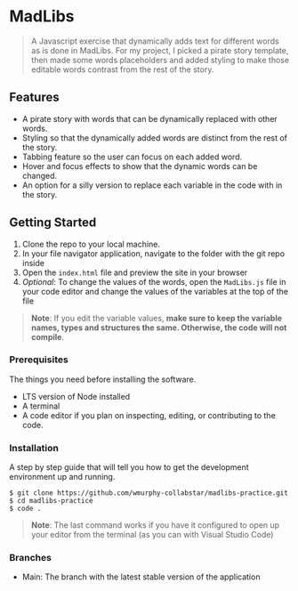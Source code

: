 # MadLibs

> A Javascript exercise that dynamically adds text for different words as is done in MadLibs. For my project, I picked a pirate story template, then made some words placeholders and added styling to make those editable words contrast from the rest of the story.

## Features
- A pirate story with words that can be dynamically replaced with other words.
- Styling so that the dynamically added words are distinct from the rest of the story.
- Tabbing feature so the user can focus on each added word.
- Hover and focus effects to show that the dynamic words can be changed.
- An option for a silly version to replace each variable in the code with in the story.

## Getting Started

1. Clone the repo to your local machine.
3. In your file navigator application, navigate to the folder with the git repo inside
5. Open the `index.html` file and preview the site in your browser
6. *Optional*: To change the values of the words, open the `MadLibs.js` file in your code editor and change the values of the variables at the top of the file
> **Note**: If you edit the variable values, **make sure to keep the variable names, types and structures the same. Otherwise, the code will not compile**.

### Prerequisites

The things you need before installing the software.

* LTS version of Node installed
* A terminal
* A code editor if you plan on inspecting, editing, or contributing to the code.

### Installation

A step by step guide that will tell you how to get the development environment up and running.

```
$ git clone https://github.com/wmurphy-collabstar/madlibs-practice.git
$ cd madlibs-practice
$ code .
```
> **Note**: The last command works if you have it configured to open up your editor from the terminal (as you can with Visual Studio Code)

### Branches

* Main: The branch with the latest stable version of the application

